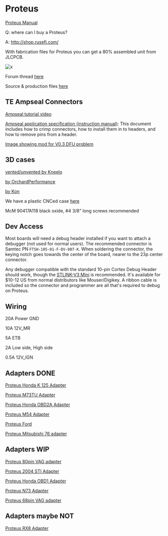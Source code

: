 # Proteus

[Proteus Manual](Proteus-Manual)

Q: where can I buy a Proteus?

A: http://shop.rusefi.com/

With fabrication files for Proteus you can get a 80% assembled unit from JLCPCB.

![x](Hardware/Proteus/Hardware-Proteus-0.6-top.jpg)  

Forum thread [here](https://rusefi.com/forum/viewtopic.php?f=4&t=1646)

Source & production files [here](https://github.com/mck1117/proteus/)

## TE Ampseal Connectors

[Ampseal tutorial video](https://www.youtube.com/watch?v=24bNFu7a9lc)

[Ampseal application specification (instruction manual)](https://www.te.com/commerce/DocumentDelivery/DDEController?Action=showdoc&DocId=Specification+Or+Standard%7F114-16016%7FM%7Fpdf%7FEnglish%7FENG_SS_114-16016_M.pdf%7FN-A): This document includes how to crimp connectors, how to install them in to headers, and how to remove pins from a header.

[Image showing mod for V0.3 DFU problem](Images/Proteus_DFU_Hack.jpg)

<a name="3d_cases"/>

## 3D cases

[vented/unvented by Kneelo](Hardware/Proteus/Proteus_0.3_case_by_kneelo.zip)

[by OrchardPerformance](https://rusefi.com/forum/download/file.php?id=7242)

[by Kon](https://github.com/ksmola/proteus-case)

We have a plastic CNCed case [here](https://www.ebay.com/itm/333958050504)

McM 90417A118
black oxide, #4 3/8" long screws recommended

<a name="dev"/>

## Dev Access

Most boards will need a debug header installed if you want to attach a debugger (not used for normal users).  The recommended connector is Samtec PN `FTSH-105-01-F-DV-007-K`.  When soldering the connector, the keying notch goes towards the center of the board, nearer to the 23p center connector.

Any debugger compatible with the standard 10-pin Cortex Debug Header should work, though the [STLINK-V3 Mini](https://www.st.com/en/development-tools/stlink-v3mini.html) is recommended.  It's available for $10-12 US from normal distributors like Mouser/Digikey.  A ribbon cable is included so the connector and programmer are all that's required to debug on Proteus.

## Wiring

20A Power GND

10A 12V_MR

5A ETB

2A Low side, High side

0.5A 12V_IGN

## Adapters DONE

[Proteus Honda K 125 Adapter](https://github.com/rusefi/proteus-Honda-K-125-adapter)

[Proteus M73TU Adapter](https://github.com/rusefi/proteus-m73tu-adapter)

[Proteus Honda OBD2A Adapter](https://github.com/rusefi/proteus-Honda-OBD2A-adapter)

[Proteus M54 Adapter](https://github.com/rusefi/proteus-M54-adapter)

[Proteus Ford](https://github.com/rusefi/proteus-mustang5.0-60-pin)

[Proteus Mitsubishi 76 adapter](https://github.com/rusefi/proteus-mitsubishi76-adapter)

## Adapters WIP

[Proteus 80pin VAG adapter](https://github.com/rusefi/proteus-80-pin-vag-adapter)

[Proteus 2004 STI Adapter](https://github.com/rusefi/proteus-2004sti-adapter)

[Proteus Honda OBD1 Adapter](https://github.com/rusefi/proteus-Honda-OBD1-adapter/)

[Proteus N73 Adapter](https://github.com/rusefi/proteus-N73-adapter/)

[Proteus 68pin VAG adapter](https://github.com/rusefi/proteus-68-pin-vag-adapter)

## Adapters maybe NOT

[Proteus RX8 Adapter](https://github.com/rusefi/proteus-rx8-adapter)
